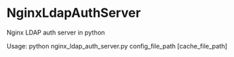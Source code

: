 NginxLdapAuthServer
===================

Nginx LDAP auth server in python

Usage:
    python nginx_ldap_auth_server.py config_file_path [cache_file_path]

